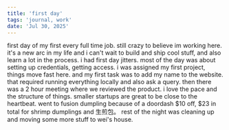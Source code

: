 ```yaml
---
title: 'first day'
tags: 'journal, work'
date: 'Jul 30, 2025'
---
```


first day of my first every full time job. still crazy to believe im working here. it's a new arc in my life and i can't wait to build and ship cool stuff, and also learn a lot in the process. i had first day jitters. most of the day was about setting up credentials, getting access. i was assigned my first project, things move fast here. and my first task was to add my name to the website. that required running everything locally and also ask a query. then there was a 2 hour meeting where we reviewed the product. i love the pace and the structure of things. smaller startups are great to be close to the heartbeat. went to fusion dumpling because of a doordash $10 off, $23 in total for shrimp dumplings and 生煎包。 rest of the night was cleaning up and moving some more stuff to wei's house.
